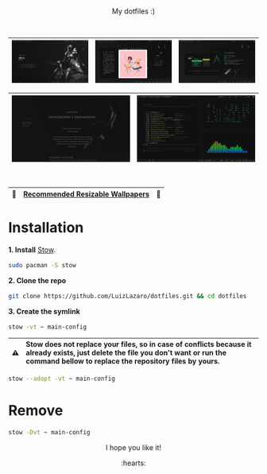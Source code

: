 <br>
<p align="center">
My dotfiles :)
</p>
<br>

|![screenshot1](screenshot1.png)|![screenshot2](screenshot2.png)| ![screenshot3](screenshot3.png) |
|:-:|:-:|:-:|

|![screenshot4](screenshot4.png)|![Gif](animated.gif)|
|:-:|:-:|

<br>
<div align="center">

|:black_heart:|[Recommended Resizable Wallpapers](https://www.figma.com/file/mNR4G0Y7PjVfmSoWmKOOCu/Wallpapers?node-id=0%3A1)|:black_heart:|
|-|-|-|

</div>

# Installation

**1. Install** [Stow](https://github.com/aspiers/stow/).

```bash
sudo pacman -S stow
```
**2. Clone the repo**

```bash
git clone https://github.com/LuizLazaro/dotfiles.git && cd dotfiles
```

**3. Create the symlink**

```bash
stow -vt ~ main-config
```

:warning: | Stow does not replace your files, so in case of conflicts because it already exists, just delete the file you don't want or run the command bellow to replace the repository files by yours.
:-: | :---

```bash
stow --adopt -vt ~ main-config
```

# Remove

```bash
stow -Dvt ~ main-config
```

<p align="center">I hope you like it!</p>
<p align="center">:hearts:</p>
